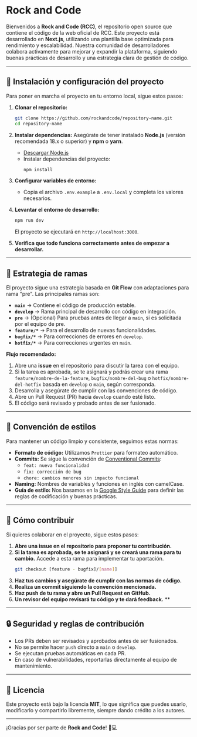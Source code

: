 # Rock and Code

Bienvenidos a **Rock and Code (RCC)**, el repositorio open source que contiene el código de la web oficial de RCC. Este proyecto está desarrollado en **Next.js**, utilizando una plantilla base optimizada para rendimiento y escalabilidad. Nuestra comunidad de desarrolladores colabora activamente para mejorar y expandir la plataforma, siguiendo buenas prácticas de desarrollo y una estrategia clara de gestión de código.

---

## 🚀 Instalación y configuración del proyecto

Para poner en marcha el proyecto en tu entorno local, sigue estos pasos:

1. **Clonar el repositorio:**
   ```bash
   git clone https://github.com/rockandcode/repository-name.git
   cd repository-name
   ```
2. **Instalar dependencias:**
   Asegúrate de tener instalado **Node.js** (versión recomendada 18.x o superior) y **npm** o **yarn**.
   
   - [Descargar Node.js](https://nodejs.org/)
   - Instalar dependencias del proyecto:
     ```bash
     npm install
     ```

3. **Configurar variables de entorno:**
   - Copia el archivo `.env.example` a `.env.local` y completa los valores necesarios.
   
4. **Levantar el entorno de desarrollo:**
   ```bash
   npm run dev
   ```
   El proyecto se ejecutará en `http://localhost:3000`.

5. **Verifica que todo funciona correctamente antes de empezar a desarrollar.**

---
## 📌 Estrategia de ramas

El proyecto sigue una estrategia basada en **Git Flow** con adaptaciones para rama "pre". Las principales ramas son:

- **`main`** → Contiene el código de producción estable.
- **`develop`** → Rama principal de desarrollo con código en integración.
- **`pre`** → (Opcional) Para pruebas antes de llegar a `main`, si es solicitada por el equipo de pre.
- **`feature/*`** → Para el desarrollo de nuevas funcionalidades.
- **`bugfix/*`** → Para correcciones de errores en `develop`.
- **`hotfix/*`** → Para correcciones urgentes en `main`.

**Flujo recomendado:**
1. Abre una **issue** en el repositorio para discutir la tarea con el equipo.
2. Si la tarea es aprobada, se te asignará y podrás crear una rama `feature/nombre-de-la-feature`, `bugfix/nombre-del-bug` o `hotfix/nombre-del-hotfix` basada en `develop` o `main`, según corresponda.
3. Desarrolla y asegúrate de cumplir con las convenciones de código.
4. Abre un Pull Request (PR) hacia `develop` cuando esté listo.
5. El código será revisado y probado antes de ser fusionado.

---

## 🎨 Convención de estilos

Para mantener un código limpio y consistente, seguimos estas normas:

- **Formato de código:** Utilizamos `Prettier` para formateo automático.
- **Commits:** Se sigue la convención de [Conventional Commits](https://www.conventionalcommits.org/):
  - `feat: nueva funcionalidad`
  - `fix: corrección de bug`
  - `chore: cambios menores sin impacto funcional`
- **Naming:** Nombres de variables y funciones en inglés con camelCase.
- **Guía de estilo:** Nos basamos en la [Google Style Guide](https://google.github.io/styleguide/) para definir las reglas de codificación y buenas prácticas.

---

## 🤝 Cómo contribuir

Si quieres colaborar en el proyecto, sigue estos pasos:

1. **Abre una issue en el repositorio para proponer tu contribución.**
2. **Si la tarea es aprobada, se te asignará y se creará una rama para tu cambio.** Accede a esta rama para implementar tu aportación.
   ```bash
   git checkout [feature - bugfix]/[name]]
   ```
3. **Haz tus cambios y asegúrate de cumplir con las normas de código.**
4. **Realiza un commit siguiendo la convención mencionada.**
5. **Haz push de tu rama y abre un Pull Request en GitHub.**
6. **Un revisor del equipo revisará tu código y te dará feedback.**
**

---

## 🔒 Seguridad y reglas de contribución

- Los PRs deben ser revisados y aprobados antes de ser fusionados.
- No se permite hacer `push` directo a `main` o `develop`.
- Se ejecutan pruebas automáticas en cada PR.
- En caso de vulnerabilidades, reportarlas directamente al equipo de mantenimiento.

---

## 📄 Licencia

Este proyecto está bajo la licencia **MIT**, lo que significa que puedes usarlo, modificarlo y compartirlo libremente, siempre dando crédito a los autores.

---

¡Gracias por ser parte de **Rock and Code**! 🎸💻
